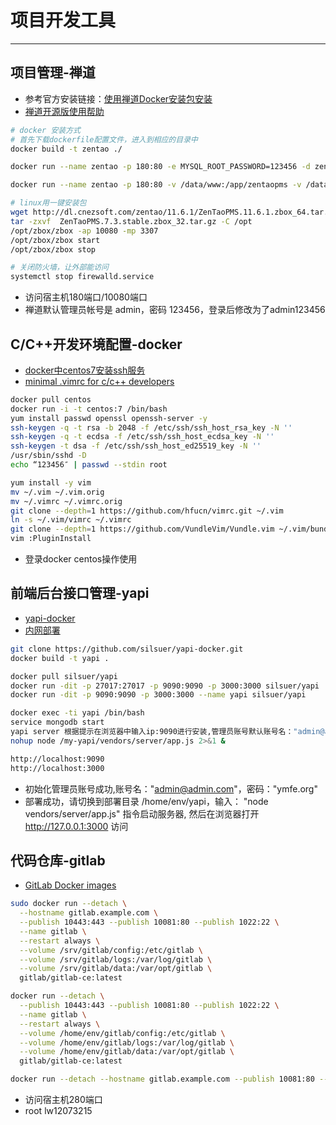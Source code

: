 # 项目开发工具
***
## 项目管理-禅道
- 参考官方安装链接：[使用禅道Docker安装包安装](https://www.zentao.net/book/zentaopmshelp/303.html)
- [ 禅道开源版使用帮助](https://www.zentao.net/book/zentaopmshelp/91.html)

```bash
# docker 安装方式
# 首先下载dockerfile配置文件，进入到相应的目录中
docker build -t zentao ./

docker run --name zentao -p 180:80 -e MYSQL_ROOT_PASSWORD=123456 -d zentao:latest

docker run --name zentao -p 180:80 -v /data/www:/app/zentaopms -v /data/data:/var/lib/mysql -e MYSQL_ROOT_PASSWORD=123456 -d zentao:latest

# linux用一键安装包
wget http://dl.cnezsoft.com/zentao/11.6.1/ZenTaoPMS.11.6.1.zbox_64.tar.gz
tar -zxvf  ZenTaoPMS.7.3.stable.zbox_32.tar.gz -C /opt
/opt/zbox/zbox -ap 10080 -mp 3307
/opt/zbox/zbox start
/opt/zbox/zbox stop

# 关闭防火墙，让外部能访问
systemctl stop firewalld.service
```

- 访问宿主机180端口/10080端口
- 禅道默认管理员帐号是 admin，密码 123456，登录后修改为了admin123456

## C/C++开发环境配置-docker
- [docker中centos7安装ssh服务](https://blog.csdn.net/qq_32969313/article/details/64919735)
- [minimal .vimrc for c/c++ developers](https://github.com/fuh/vimrc)

```bash
docker pull centos
docker run -i -t centos:7 /bin/bash
yum install passwd openssl openssh-server -y
ssh-keygen -q -t rsa -b 2048 -f /etc/ssh/ssh_host_rsa_key -N ''
ssh-keygen -q -t ecdsa -f /etc/ssh/ssh_host_ecdsa_key -N ''
ssh-keygen -t dsa -f /etc/ssh/ssh_host_ed25519_key -N ''
/usr/sbin/sshd -D
echo “123456″ | passwd --stdin root

yum install -y vim
mv ~/.vim ~/.vim.orig
mv ~/.vimrc ~/.vimrc.orig
git clone --depth=1 https://github.com/hfucn/vimrc.git ~/.vim
ln -s ~/.vim/vimrc ~/.vimrc
git clone --depth=1 https://github.com/VundleVim/Vundle.vim ~/.vim/bundle/Vundle.vim
vim :PluginInstall
```

- 登录docker centos操作使用

## 前端后台接口管理-yapi
- [yapi-docker](https://hub.docker.com/r/silsuer/yapi/)
- [内网部署](https://hellosean1025.github.io/yapi/devops/index.html)

```bash
git clone https://github.com/silsuer/yapi-docker.git
docker build -t yapi .

docker pull silsuer/yapi
docker run -dit -p 27017:27017 -p 9090:9090 -p 3000:3000 silsuer/yapi
docker run -dit -p 9090:9090 -p 3000:3000 --name yapi silsuer/yapi

docker exec -ti yapi /bin/bash
service mongodb start
yapi server 根据提示在浏览器中输入ip:9090进行安装,管理员账号默认账号名："admin@admin.com"，密码："ymfe.org"
nohup node /my-yapi/vendors/server/app.js 2>&1 &

http://localhost:9090
http://localhost:3000
```

- 初始化管理员账号成功,账号名："admin@admin.com"，密码："ymfe.org"
- 部署成功，请切换到部署目录 /home/env/yapi，输入： "node vendors/server/app.js" 指令启动服务器, 然后在浏览器打开 http://127.0.0.1:3000 访问

## 代码仓库-gitlab
- [GitLab Docker images](https://docs.gitlab.com/omnibus/docker/)

```bash
sudo docker run --detach \
  --hostname gitlab.example.com \
  --publish 10443:443 --publish 10081:80 --publish 1022:22 \
  --name gitlab \
  --restart always \
  --volume /srv/gitlab/config:/etc/gitlab \
  --volume /srv/gitlab/logs:/var/log/gitlab \
  --volume /srv/gitlab/data:/var/opt/gitlab \
  gitlab/gitlab-ce:latest

docker run --detach \
  --publish 10443:443 --publish 10081:80 --publish 1022:22 \
  --name gitlab \
  --restart always \
  --volume /home/env/gitlab/config:/etc/gitlab \
  --volume /home/env/gitlab/logs:/var/log/gitlab \
  --volume /home/env/gitlab/data:/var/opt/gitlab \
  gitlab/gitlab-ce:latest

docker run --detach --hostname gitlab.example.com --publish 10081:80 --name gitlab gitlab/gitlab-ce:latest
```

- 访问宿主机280端口
- root lw12073215